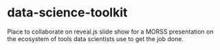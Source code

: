 data-science-toolkit
====================

Place to collaborate on reveal.js slide show for a MORSS presentation on the ecosystem of tools data scientists use to get the job done.
